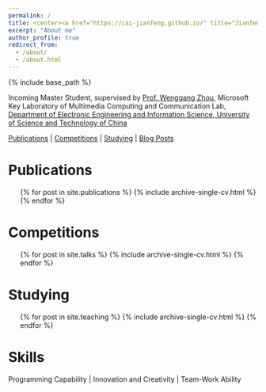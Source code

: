 ```yaml
---
permalink: /
title: <center><a href="https://cai-jianfeng.github.io/" title="Jianfeng Cai">Jianfeng Cai (蔡建峰)</a></center>
excerpt: "About me"
author_profile: true
redirect_from: 
  - /about/
  - /about.html
---
```


{% include base_path %}

Incoming Master Student, supervised by <a href="http://staff.ustc.edu.cn/~zhwg/index.html" title="Wenggang Zhou">Prof. Wenggang Zhou</a>,
Microsoft Key Laboratory of Multimedia Computing and Communication Lab, 
<a href="https://eeis.ustc.edu.cn/main.htm" title="eeis-ustc">Department of Electronic Engineering and Information Science, University of Science and Technology of China</a>

<p style="text-align:justify; text-justify:inter-ideograph;"><a href="https://cai-jianfeng.github.io/publications/" title="publications">Publications</a> | <a href="https://cai-jianfeng.github.io/talks/" title="competitions">Competitions</a> | <a href="https://cai-jianfeng.github.io/teaching/" title="studying">Studying</a> | <a href="https://cai-jianfeng.github.io/year-archive/" title="blog">Blog Posts</a></p>

Publications
======
  <ul>{% for post in site.publications %}
    {% include archive-single-cv.html %}
  {% endfor %}</ul>

Competitions
======
  <ul>{% for post in site.talks %}
    {% include archive-single-cv.html %}
  {% endfor %}</ul>

Studying
======
  <ul>{% for post in site.teaching %}
    {% include archive-single-cv.html %}
  {% endfor %}</ul>

Skills
======
<p style="text-align:justify; text-justify:inter-ideograph;">Programming Capability | Innovation and Creativity | Team-Work Ability</p>